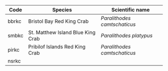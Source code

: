 Code  | Species                           | Scientific name
------|-----------------------------------|-----------------------------
bbrkc | Bristol Bay Red King Crab         | *Paralithodes camtschaticus*
smbkc | St. Matthew Island Blue King Crab | *Paralithodes platypus*
pirkc | Pribilof Islands Red King Crab    | *Paralithodes camtschaticus*
nsrkc |                                   |
